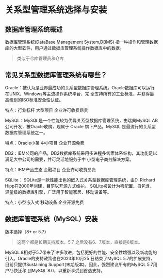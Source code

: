 # 关系型管理系统选择与安装

## 数据库管理系统概述

数据库管理系统(DataBase Management System,DBMS) 指一种操作和管理数据库的大型软件，用户通过数据库管理系统操作数据库中的数据。

> 类似于仓库管理员和仓库

## 常见关系型数据库管理系统有哪些？

Oracle：被认为是业界最成功的关系型数据库管理系统。Oracle数据库可以运行在UNIX、Windows等主流操作系统平台，完 全支持所有的工业标准，并获得最高级别的ISO标准安全性认证。

特点：行业标杆 大型项目 企业许可收费昂贵



MySQL：MySQL是一个性能较为优异关系型数据库管理系统，由瑞典MySQL AB 公司开发，被Oracle收购，现属于 Oracle 旗下产品。MySQL 是最流行的关系型数据库管理系统之一。

特点：Oracle小弟 中小项目 企业开源免费



DB2：IBM公司的产品，DB2数据库系统采用多进程多线索体系结构，其功能足以满足大中公司的需要，并可灵活地服务于中 小型电子商务解决方案。

特点：IBM产品生态 金融项目 企业许可收费昂贵



SQLite： SQLite是一款性能出色的嵌入式关系型数据库管理系统，由D. Richard Hipp在2000年创建，目前以开源方式维护。 SQLite被设计为零配置、自包含、轻量级的数据库引擎，广泛用于智能家居、移动设备等。

特点：小型嵌入式 移动设备 企业开源免费



##  数据库管理系统（MySQL）安装

版本选择（8+ or 5.7）

> 这两个都是长期支持版本，5.7 之后没有6、7版本，直接是8版本。

MySQL 8相对于5.7带来了许多改进，包括更好的性能、安全性增强以及新功能的引入。Oracle的支持政策也在2023年10月25 日结束了MySQL 5.7的扩展支持，目前只提供Sustaining Support(末期版本)。因此，强烈建议所有的MySQL 5.7用户尽快迁移 到MySQL 8.0，以重新享受到首选支持。